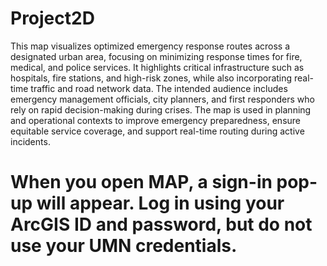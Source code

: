# Project2D 

This map visualizes optimized emergency response routes across a designated urban area, focusing on minimizing response times for fire, medical, and police services. It highlights critical infrastructure such as hospitals, fire stations, and high-risk zones, while also incorporating real-time traffic and road network data. The intended audience includes emergency management officials, city planners, and first responders who rely on rapid decision-making during crises. The map is used in planning and operational contexts to improve emergency preparedness, ensure equitable service coverage, and support real-time routing during active incidents.

# When you open MAP, a sign-in pop-up will appear. Log in using your ArcGIS ID and password, but do not use your UMN credentials.

